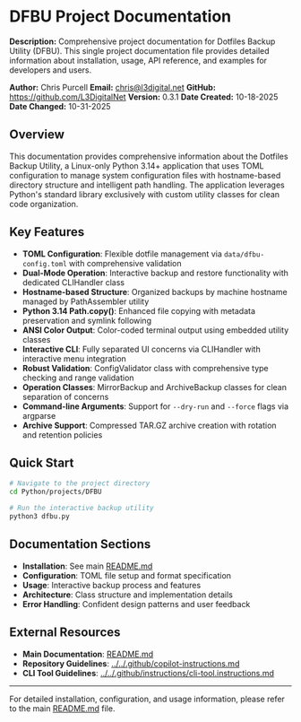 # DFBU Project Documentation

**Description:** Comprehensive project documentation for Dotfiles Backup Utility (DFBU). This single project documentation file provides detailed information about installation, usage, API reference, and examples for developers and users.

**Author:** Chris Purcell
**Email:** <chris@l3digital.net>
**GitHub:** <https://github.com/L3DigitalNet>
**Version:** 0.3.1
**Date Created:** 10-18-2025
**Date Changed:** 10-31-2025

## Overview

This documentation provides comprehensive information about the Dotfiles Backup Utility, a Linux-only Python 3.14+ application that uses TOML configuration to manage system configuration files with hostname-based directory structure and intelligent path handling. The application leverages Python's standard library exclusively with custom utility classes for clean code organization.

## Key Features

- **TOML Configuration**: Flexible dotfile management via `data/dfbu-config.toml` with comprehensive validation
- **Dual-Mode Operation**: Interactive backup and restore functionality with dedicated CLIHandler class
- **Hostname-based Structure**: Organized backups by machine hostname managed by PathAssembler utility
- **Python 3.14 Path.copy()**: Enhanced file copying with metadata preservation and symlink following
- **ANSI Color Output**: Color-coded terminal output using embedded utility classes
- **Interactive CLI**: Fully separated UI concerns via CLIHandler with interactive menu integration
- **Robust Validation**: ConfigValidator class with comprehensive type checking and range validation
- **Operation Classes**: MirrorBackup and ArchiveBackup classes for clean separation of concerns
- **Command-line Arguments**: Support for `--dry-run` and `--force` flags via argparse
- **Archive Support**: Compressed TAR.GZ archive creation with rotation and retention policies

## Quick Start

```bash
# Navigate to the project directory
cd Python/projects/DFBU

# Run the interactive backup utility
python3 dfbu.py
```

## Documentation Sections

- **Installation**: See main [README.md](../README.md#installation)
- **Configuration**: TOML file setup and format specification
- **Usage**: Interactive backup process and features
- **Architecture**: Class structure and implementation details
- **Error Handling**: Confident design patterns and user feedback

## External Resources

- **Main Documentation**: [README.md](../README.md)
- **Repository Guidelines**: [../../.github/copilot-instructions.md](../../.github/copilot-instructions.md)
- **CLI Tool Guidelines**: [../../.github/instructions/cli-tool.instructions.md](../../.github/instructions/cli-tool.instructions.md)

---

For detailed installation, configuration, and usage information, please refer to the main [README.md](../README.md) file.

